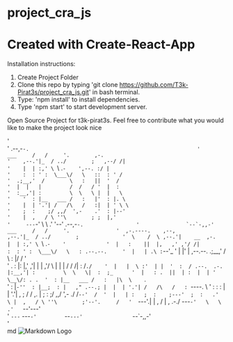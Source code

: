 # project_cra_js
# Created with Create-React-App

Installation instructions:

1. Create Project Folder
2. Clone this repo by typing 'git clone https://github.com/T3k-Pirat3s/project_cra_js.git' in bash terminal.
3. Type: 'npm install' to install dependencies.
4. Type 'npm start' to start development server.



Open Source Project for t3k-pirat3s. Feel free to contribute 
what you would like to make the project
look nice

                                                                                                                         
'                                                                             
'               .--,-``-.                                                     
'      ___     /   /     '.        ,-.                                        
'    ,--.'|_  / ../        ;   ,--/ /|                                        
'    |  | :,' \ ``\  .`-    ',--. :/ |                                        
'    :  : ' :  \___\/   \   ::  : ' /                                         
'  .;__,'  /        \   :   ||  '  /                                          
'  |  |   |         /  /   / '  |  :                                          
'  :__,'| :         \  \   \ |  |   \                                         
'    '  : |__   ___ /   :   |'  : |. \                                        
'    |  | '.'| /   /\   /   :|  | ' \ \                                       
'    ;  :    ;/ ,,/  ',-    .'  : |--'                                        
'    |  ,   / \ ''\        ; ;  |,'                                           
'     ---`-'   \   \     .'  '--'                    .--,-``-.                
'               `--`-,,-'                   ___     /   /     '.              
'  ,-.----.    ,--,                       ,--.'|_  / ../        ;             
'  \    /  \ ,--.'|    __  ,-.            |  | :,' \ ``\  .`-    '            
'  |   :    ||  |,   ,' ,'/ /|            :  : ' :  \___\/   \   : .--.--.    
'  |   | .\ :`--'_   '  | |' | ,--.--.  .;__,'  /        \   :   |/  /    '   
'  .   : |: |,' ,'|  |  |   ,'/       \ |  |   |         /  /   /|  :  /`./   
'  |   |  \ :'  | |  '  :  / .--.  .-. |:__,'| :         \  \   \|  :  ;_     
'  |   : .  ||  | :  |  | '   \__\/: . .  '  : |__   ___ /   :   |\  \    `.  
'  :     |`-''  : |__;  : |   ," .--.; |  |  | '.'| /   /\   /   : `----.   \ 
'  :   : :   |  | '.'|  , ;  /  /  ,.  |  ;  :    ;/ ,,/  ',-    ./  /`--'  / 
'  |   | :   ;  :    ;---'  ;  :   .'   \ |  ,   / \ ''\        ;'--'.     /  
'  `---'.|   |  ,   /       |  ,     .-./  ---`-'   \   \     .'   `--'---'   
'    `---`    ---`-'         `--`---'                `--`-,,-'                
'                                                                             
md
![Markdown Logo](https://upload.wikimedia.org/wikipedia/commons/thumb/4/48/Markdown-mark.svg/1280px-Markdown-mark.svg.png)

